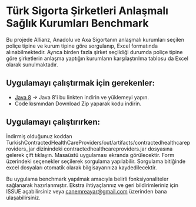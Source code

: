 # Türk Sigorta Şirketleri Anlaşmalı Sağlık Kurumları Benchmark

Bu projede Allianz, Anadolu ve Axa Sigortanın anlaşmalı kurumları seçilen poliçe tipine ve kurum tipine göre sorgulanıp, Excel formatında alınabilmektedir. Ayrıca birden 
fazla şirket seçildiği durumda poliçe tipine göre şirketlerin anlaşma yaptığın kurumların karşılaştırılma tablosu da Excel olarak sunulmaktadır.

## Uygulamayı çalıştırmak için gerekenler:

- [Java 8](https://www.oracle.com/tr/java/technologies/javase-jre8-downloads.html) -> Java 8'i bu linkten indirin ve yüklemeyi yapın.
- Code kısmından Download Zip yaparak kodu indirin. 

## Uygulamayı çalıştırırken:

İndirmiş olduğunuz koddan TurkishContractedHealthCareProviders/out/artifacts/contractedhealthcareproviders_jar dizinindeki contractedhealthcareproviders.jar dosyasına gelerek çift tıklayın. Masaüstü uygulaması ekranda görülecektir. Form üzerindeki seçenekler seçilerek sorgulama yapılabilir. Sorgulama bitiğinde excel dosyaları otomatik olarak bilgisayarınıza kaydedilecektir. 



Bu uygulama benchmark yapılmak amacıyla belirli fonksiyonaliteler sağlanarak hazırlanmıştır. Ekstra ihtiyaçlarınız ve geri bildirimleriniz için ISSUE açabilirsiniz veya canemreayar@gmail.com üzerinden bana ulaşabilirsiniz.



